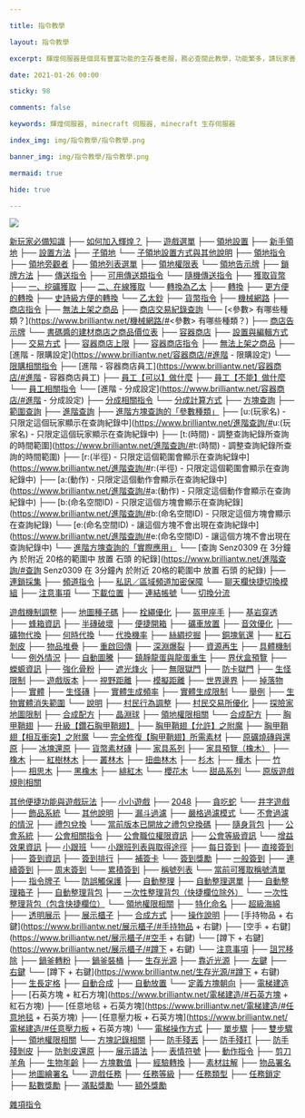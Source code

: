 ```yaml
---

title: 指令教學

layout: 指令教學

excerpt: 輝煌伺服器是個具有豐富功能的生存養老服，務必查閱此教學，功能繁多，請玩家善用 Ctrl + F 關鍵字查詢。

date: 2021-01-26 00:00

sticky: 98

comments: false

keywords: 輝煌伺服器, minecraft 伺服器, minecraft 生存伺服器

index_img: img/指令教學/指令教學.png

banner_img: img/指令教學/指令教學.png

mermaid: true

hide: true

---
```


![](img/指令教學/橫幅.png) 

[新玩家必備知識](https://www.brilliantw.net/新玩家必備知識)
      ├── [如何加入輝煌？](https://www.brilliantw.net/如何加入輝煌？)
      ├── [遊戲選單](https://www.brilliantw.net/遊戲選單)
      ├── [領地設置](https://www.brilliantw.net/領地設置)
            ├── [新手領地](https://www.brilliantw.net/領地設置/#新手領地)
            ├── [設置方法](https://www.brilliantw.net/領地設置/#設置方法)
            ├── [子領地](https://www.brilliantw.net/領地設置/#子領地)
                  └── [子領地設置方式與其他說明](https://www.brilliantw.net/領地設置/#子領地設置方式與其他說明)
            ├── [領地指令](https://www.brilliantw.net/領地設置/#領地指令)
            ├── [領地旁觀者](https://www.brilliantw.net/領地設置/#領地旁觀者)
            ├── [領地列表選單](https://www.brilliantw.net/領地設置/#領地列表選單)
            ├── [領地權限表](https://www.brilliantw.net/領地設置/#領地權限表)
            └── [領地告示牌](https://www.brilliantw.net/領地設置/#領地告示牌)
      ├── [鎖牌方法](https://www.brilliantw.net/鎖牌方法)
      ├── [傳送指令](https://www.brilliantw.net/傳送指令)
            ├── [可用傳送類指令](https://www.brilliantw.net/傳送指令/#可用傳送類指令)
            └── [隨機傳送指令](https://www.brilliantw.net/傳送指令/#隨機傳送指令)
      ├── [獲取貨幣](https://www.brilliantw.net/獲取貨幣)
            ├── [一、挖礦獲取](https://www.brilliantw.net/獲取貨幣/#一、挖礦獲取)
            ├── [二、在線獲取](https://www.brilliantw.net/獲取貨幣/#二、在線獲取)
            └── [轉換為乙太](https://www.brilliantw.net/獲取貨幣/#轉換為乙太)
                  ├── [轉換](https://www.brilliantw.net/獲取貨幣/#轉換)
                  ├── [更方便的轉換](https://www.brilliantw.net/獲取貨幣/#更方便的轉換)
                  ├── [史詩級方便的轉換](https://www.brilliantw.net/獲取貨幣/#史詩級方便的轉換)
                  └── [乙太鈔](https://www.brilliantw.net/獲取貨幣/#乙太鈔)
      ├── [貨幣指令](https://www.brilliantw.net/貨幣指令)
      ├── [機械網路](https://www.brilliantw.net/機械網路)
            ├── [商店指令](https://www.brilliantw.net/機械網路/#商店指令)
            ├── [無法上架之商品](https://www.brilliantw.net/機械網路/#無法上架之商品)
            ├── [商店交易紀錄查詢](https://www.brilliantw.net/機械網路/#商店交易紀錄查詢)
                  └── [<參數> 有哪些種類？](https://www.brilliantw.net/機械網路/#<參數> 有哪些種類？)
            ├── [商店告示牌](https://www.brilliantw.net/機械網路/#商店告示牌)
            └── [書碼醬的建材商店之商品價位表](https://www.brilliantw.net/機械網路/#書碼醬的建材商店之商品價位表)
      ├── [容器商店](https://www.brilliantw.net/容器商店)
            ├── [設置與編輯方式](https://www.brilliantw.net/容器商店/#設置與編輯方式)
            ├── [交易方式](https://www.brilliantw.net/容器商店/#交易方式)
            ├── [容器商店上限](https://www.brilliantw.net/容器商店/#容器商店上限)
            ├── [容器商店指令](https://www.brilliantw.net/容器商店/#容器商店指令)
            ├── [無法上架之商品](https://www.brilliantw.net/容器商店/#無法上架之商品)
            ├── [進階 - 限購設定](https://www.brilliantw.net/容器商店/#進階 - 限購設定)
                  └── [限購相關指令](https://www.brilliantw.net/容器商店/#限購相關指令)
            ├── [進階 - 容器商店員工](https://www.brilliantw.net/容器商店/#進階 - 容器商店員工)
                  ├── [員工【可以】做什麼](https://www.brilliantw.net/容器商店/#員工【可以】做什麼)
                  ├── [員工【不能】做什麼](https://www.brilliantw.net/容器商店/#員工【不能】做什麼)
                  └── [員工相關指令](https://www.brilliantw.net/容器商店/#員工相關指令)
            └── [進階 - 分成設定](https://www.brilliantw.net/容器商店/#進階 - 分成設定)
                  ├── [分成相關指令](https://www.brilliantw.net/容器商店/#分成相關指令)
                  └── [分成計算方式](https://www.brilliantw.net/容器商店/#分成計算方式)
      ├── [方塊查詢](https://www.brilliantw.net/方塊查詢)
      ├── [範圍查詢](https://www.brilliantw.net/範圍查詢)
      ├── [進階查詢](https://www.brilliantw.net/進階查詢)
            ├── [進階方塊查詢的「參數種類」](https://www.brilliantw.net/進階查詢/#進階方塊查詢的「參數種類」)
                  ├── [<span class="label label-info">u:(玩家名) </span> - 只限定這個玩家顯示在查詢紀錄中](https://www.brilliantw.net/進階查詢/#<span class="label label-info">u:(玩家名) </span> - 只限定這個玩家顯示在查詢紀錄中)
                  ├── [<span class="label label-info">t:(時間) </span> - 調整查詢紀錄所查詢的時間範圍](https://www.brilliantw.net/進階查詢/#<span class="label label-info">t:(時間) </span> - 調整查詢紀錄所查詢的時間範圍)
                  ├── [<span class="label label-info">r:(半徑) </span> - 只限定這個範圍會顯示在查詢紀錄中](https://www.brilliantw.net/進階查詢/#<span class="label label-info">r:(半徑) </span> - 只限定這個範圍會顯示在查詢紀錄中)
                  ├── [<span class="label label-info">a:(動作) </span> - 只限定這個動作會顯示在查詢紀錄中](https://www.brilliantw.net/進階查詢/#<span class="label label-info">a:(動作) </span> - 只限定這個動作會顯示在查詢紀錄中)
                  ├── [<span class="label label-info">b:(命名空間ID) </span> - 只限定這個方塊會顯示在查詢紀錄](https://www.brilliantw.net/進階查詢/#<span class="label label-info">b:(命名空間ID) </span> - 只限定這個方塊會顯示在查詢紀錄)
                  └── [<span class="label label-info">e:(命名空間ID) </span> - 讓這個方塊不會出現在查詢紀錄中](https://www.brilliantw.net/進階查詢/#<span class="label label-info">e:(命名空間ID) </span> - 讓這個方塊不會出現在查詢紀錄中)
            └── [進階方塊查詢的「實際應用」](https://www.brilliantw.net/進階查詢/#進階方塊查詢的「實際應用」)
                  └── [查詢 <span class="label label-primary">Senz0309</span> 在 <span class="label label-warning">3分鐘內</span> 於附近 <span class="label label-success">20格的範圍中  </span> <span class="label label-danger">放置 </span> <span class="label label-secondary">石頭 </span> 的紀錄](https://www.brilliantw.net/進階查詢/#查詢 <span class="label label-primary">Senz0309</span> 在 <span class="label label-warning">3分鐘內</span> 於附近 <span class="label label-success">20格的範圍中  </span> <span class="label label-danger">放置 </span> <span class="label label-secondary">石頭 </span> 的紀錄)
      ├── [連鎖採集](https://www.brilliantw.net/連鎖採集)
      ├── [頻道指令](https://www.brilliantw.net/頻道指令)
            ├── [私訊／區域頻道加密保障](https://www.brilliantw.net/頻道指令/#私訊／區域頻道加密保障)
            └── [聊天欄快捷切換模組](https://www.brilliantw.net/頻道指令/#聊天欄快捷切換模組)
                  ├── [注意事項](https://www.brilliantw.net/頻道指令/#注意事項)
                  └── [下載位置](https://www.brilliantw.net/頻道指令/#下載位置)
      ├── [連結帳號](https://www.brilliantw.net/連結帳號)
      └── [切換分流](https://www.brilliantw.net/切換分流)

[遊戲機制調整](https://www.brilliantw.net/遊戲機制調整)
      ├── [地圖種子碼](https://www.brilliantw.net/地圖種子碼)
      ├── [栓繩優化](https://www.brilliantw.net/栓繩優化)
      ├── [盔甲座手](https://www.brilliantw.net/盔甲座手)
      ├── [基岩穿透](https://www.brilliantw.net/基岩穿透)
      ├── [蜂箱資訊](https://www.brilliantw.net/蜂箱資訊)
      ├── [半磚破壞](https://www.brilliantw.net/半磚破壞)
      ├── [便捷開箱](https://www.brilliantw.net/便捷開箱)
      ├── [礦車放置](https://www.brilliantw.net/礦車放置)
      ├── [音效優化](https://www.brilliantw.net/音效優化)
      ├── [礦物代換](https://www.brilliantw.net/礦物代換)
            ├── [何時代換](https://www.brilliantw.net/礦物代換/#何時代換)
            └── [代換機率](https://www.brilliantw.net/礦物代換/#代換機率)
      ├── [絲綢挖掘](https://www.brilliantw.net/絲綢挖掘)
      ├── [銅塊氧還](https://www.brilliantw.net/銅塊氧還)
      ├── [紅石剝皮](https://www.brilliantw.net/紅石剝皮)
      ├── [物品堆疊](https://www.brilliantw.net/物品堆疊)
      ├── [重啟回傳](https://www.brilliantw.net/重啟回傳)
      ├── [深淵爆裂](https://www.brilliantw.net/深淵爆裂)
      ├── [資源再生](https://www.brilliantw.net/資源再生)
            ├── [具體機制](https://www.brilliantw.net/資源再生/#具體機制)
            └── [例外情況](https://www.brilliantw.net/資源再生/#例外情況)
      ├── [自動圖騰](https://www.brilliantw.net/自動圖騰)
      ├── [鎮靜龍蛋與龍蛋重生](https://www.brilliantw.net/鎮靜龍蛋與龍蛋重生)
      ├── [界伏盒預覽](https://www.brilliantw.net/界伏盒預覽)
      ├── [蠑螈資訊](https://www.brilliantw.net/蠑螈資訊)
      ├── [強化骨粉](https://www.brilliantw.net/強化骨粉)
      ├── [遮光烽火](https://www.brilliantw.net/遮光烽火)
      ├── [無限獄門](https://www.brilliantw.net/無限獄門)
      ├── [防卡獄門](https://www.brilliantw.net/防卡獄門)
      ├── [生怪限制](https://www.brilliantw.net/生怪限制)
      ├── [遊戲版本](https://www.brilliantw.net/遊戲版本)
      ├── [視野距離](https://www.brilliantw.net/視野距離)
      ├── [模擬距離](https://www.brilliantw.net/模擬距離)
      ├── [世界邊界](https://www.brilliantw.net/世界邊界)
      ├── [掉落物](https://www.brilliantw.net/掉落物)
      ├── [實體](https://www.brilliantw.net/實體)
      ├── [生怪磚](https://www.brilliantw.net/生怪磚)
      ├── [實體生成頻率](https://www.brilliantw.net/實體生成頻率)
      ├── [實體生成限制](https://www.brilliantw.net/實體生成限制)
            └── [舉例](https://www.brilliantw.net/實體生成限制/#舉例)
      ├── [生物實體消失範圍](https://www.brilliantw.net/生物實體消失範圍)
            └── [說明](https://www.brilliantw.net/生物實體消失範圍/#說明)
      ├── [村民行為調整](https://www.brilliantw.net/村民行為調整)
      ├── [村民交易所優化](https://www.brilliantw.net/村民交易所優化)
      ├── [探險家地圖限制](https://www.brilliantw.net/探險家地圖限制)
      ├── [合成配方](https://www.brilliantw.net/合成配方)
            ├── [晶淵球](https://www.brilliantw.net/合成配方/#晶淵球)
                  ├── [領地權限相關](https://www.brilliantw.net/合成配方/#領地權限相關)
                  └── [合成配方](https://www.brilliantw.net/合成配方/#合成配方)
            ├── [胸甲鞘翅](https://www.brilliantw.net/合成配方/#胸甲鞘翅)
                  ├── [升級【鑽石胸甲鞘翅】](https://www.brilliantw.net/合成配方/#升級【鑽石胸甲鞘翅】)
                  ├── [胸甲鞘翅【允許】之附魔](https://www.brilliantw.net/合成配方/#胸甲鞘翅【允許】之附魔)
                  ├── [胸甲鞘翅【相互衝突】之附魔](https://www.brilliantw.net/合成配方/#胸甲鞘翅【相互衝突】之附魔)
                  └── [完全修復【胸甲鞘翅】所需素材](https://www.brilliantw.net/合成配方/#完全修復【胸甲鞘翅】所需素材)
            ├── [原礦燒磚與還原](https://www.brilliantw.net/合成配方/#原礦燒磚與還原)
            ├── [冰塊還原](https://www.brilliantw.net/合成配方/#冰塊還原)
            ├── [貨幣素材磚](https://www.brilliantw.net/合成配方/#貨幣素材磚)
            ├── [家具系列](https://www.brilliantw.net/合成配方/#家具系列)
                  ├── [家具預覽（橡木）](https://www.brilliantw.net/合成配方/#家具預覽（橡木）)
                  ├── [橡木](https://www.brilliantw.net/合成配方/#橡木)
                  ├── [紅樹林木](https://www.brilliantw.net/合成配方/#紅樹林木)
                  ├── [叢林木](https://www.brilliantw.net/合成配方/#叢林木)
                  ├── [扭曲林木](https://www.brilliantw.net/合成配方/#扭曲林木)
                  ├── [杉木](https://www.brilliantw.net/合成配方/#杉木)
                  ├── [樺木](https://www.brilliantw.net/合成配方/#樺木)
                  ├── [竹](https://www.brilliantw.net/合成配方/#竹)
                  ├── [相思木](https://www.brilliantw.net/合成配方/#相思木)
                  ├── [黑橡木](https://www.brilliantw.net/合成配方/#黑橡木)
                  ├── [緋紅木](https://www.brilliantw.net/合成配方/#緋紅木)
                  └── [櫻花木](https://www.brilliantw.net/合成配方/#櫻花木)
            └── [甜品系列](https://www.brilliantw.net/合成配方/#甜品系列)
      └── [原版遊戲規則相關](https://www.brilliantw.net/原版遊戲規則相關)

[其他便捷功能與遊戲玩法](https://www.brilliantw.net/其他便捷功能與遊戲玩法)
      ├── [小小遊戲](https://www.brilliantw.net/小小遊戲)
            ├── [2048](https://www.brilliantw.net/小小遊戲/#2048)
            ├── [貪吃蛇](https://www.brilliantw.net/小小遊戲/#貪吃蛇)
            └── [井字遊戲](https://www.brilliantw.net/小小遊戲/#井字遊戲)
      ├── [飾品系統](https://www.brilliantw.net/飾品系統)
            └── [其他說明](https://www.brilliantw.net/飾品系統/#其他說明)
      ├── [漏斗過濾](https://www.brilliantw.net/漏斗過濾)
            ├── [嚴格過濾模式](https://www.brilliantw.net/漏斗過濾/#嚴格過濾模式)
            └── [不會過濾的情況](https://www.brilliantw.net/漏斗過濾/#不會過濾的情況)
      ├── [禮包兌換](https://www.brilliantw.net/禮包兌換)
            └── [當前版本已開放之禮包兌換碼](https://www.brilliantw.net/禮包兌換/#當前版本已開放之禮包兌換碼)
      ├── [隨身背包](https://www.brilliantw.net/隨身背包)
      ├── [公會系統](https://www.brilliantw.net/公會系統)
            ├── [公會相關指令](https://www.brilliantw.net/公會系統/#公會相關指令)
            ├── [公會職位權限資訊](https://www.brilliantw.net/公會系統/#公會職位權限資訊)
            ├── [公會等級資訊](https://www.brilliantw.net/公會系統/#公會等級資訊)
            └── [增益效果資訊](https://www.brilliantw.net/公會系統/#增益效果資訊)
      ├── [小跟班](https://www.brilliantw.net/小跟班)
            └── [小跟班列表與取得途徑](https://www.brilliantw.net/小跟班/#小跟班列表與取得途徑)
      ├── [每日簽到](https://www.brilliantw.net/每日簽到)
            ├── [直接簽到](https://www.brilliantw.net/每日簽到/#直接簽到)
            ├── [簽到資訊](https://www.brilliantw.net/每日簽到/#簽到資訊)
            ├── [簽到排行](https://www.brilliantw.net/每日簽到/#簽到排行)
            ├── [補簽卡](https://www.brilliantw.net/每日簽到/#補簽卡)
            └── [簽到獎勵](https://www.brilliantw.net/每日簽到/#簽到獎勵)
                  ├── [一般簽到](https://www.brilliantw.net/每日簽到/#一般簽到)
                  ├── [連續簽到](https://www.brilliantw.net/每日簽到/#連續簽到)
                  ├── [周末簽到](https://www.brilliantw.net/每日簽到/#周末簽到)
                  └── [累積簽到](https://www.brilliantw.net/每日簽到/#累積簽到)
      ├── [稱號列表](https://www.brilliantw.net/稱號列表)
            └── [當前可獲取稱號清單](https://www.brilliantw.net/稱號列表/#當前可獲取稱號清單)
      ├── [指令牌子](https://www.brilliantw.net/指令牌子)
            └── [防誤觸保護](https://www.brilliantw.net/指令牌子/#防誤觸保護)
      ├── [自動整理](https://www.brilliantw.net/自動整理)
            ├── [自動整理選單](https://www.brilliantw.net/自動整理/#自動整理選單)
            ├── [自動整理箱子](https://www.brilliantw.net/自動整理/#自動整理箱子)
            ├── [自動整理背包](https://www.brilliantw.net/自動整理/#自動整理背包)
            ├── [一次性整理背包（快捷欄位除外）](https://www.brilliantw.net/自動整理/#一次性整理背包（快捷欄位除外）)
            └── [一次性整理背包（包含快捷欄位）](https://www.brilliantw.net/自動整理/#一次性整理背包（包含快捷欄位）)
                  └── [領地權限相關](https://www.brilliantw.net/自動整理/#領地權限相關)
      ├── [特化命名](https://www.brilliantw.net/特化命名)
      ├── [超級海綿](https://www.brilliantw.net/超級海綿)
      ├── [透明展示](https://www.brilliantw.net/透明展示)
      ├── [展示櫃子](https://www.brilliantw.net/展示櫃子)
            ├── [合成方式](https://www.brilliantw.net/展示櫃子/#合成方式)
            ├── [操作說明](https://www.brilliantw.net/展示櫃子/#操作說明)
                  ├── [手持物品 + 右鍵](https://www.brilliantw.net/展示櫃子/#手持物品 + 右鍵)
                  ├── [空手 + 右鍵](https://www.brilliantw.net/展示櫃子/#空手 + 右鍵)
                  └── [蹲下 + 右鍵](https://www.brilliantw.net/展示櫃子/#蹲下 + 右鍵)
            └── [注意事項](https://www.brilliantw.net/展示櫃子/#注意事項)
      ├── [詛咒移除](https://www.brilliantw.net/詛咒移除)
      ├── [鍋釜轉粉](https://www.brilliantw.net/鍋釜轉粉)
      ├── [鍋釜裝桶](https://www.brilliantw.net/鍋釜裝桶)
      ├── [生存光源](https://www.brilliantw.net/生存光源)
            ├── [靠近光源](https://www.brilliantw.net/生存光源/#靠近光源)
            ├── [左鍵](https://www.brilliantw.net/生存光源/#左鍵)
            ├── [右鍵](https://www.brilliantw.net/生存光源/#右鍵)
            └── [蹲下 + 右鍵](https://www.brilliantw.net/生存光源/#蹲下 + 右鍵)
      ├── [生長定格](https://www.brilliantw.net/生長定格)
      ├── [自動合成](https://www.brilliantw.net/自動合成)
      ├── [自動放置](https://www.brilliantw.net/自動放置)
            └── [定義方塊朝向](https://www.brilliantw.net/自動放置/#定義方塊朝向)
      ├── [電梯建造](https://www.brilliantw.net/電梯建造)
            ├── [石英方塊 + 紅石方塊](https://www.brilliantw.net/電梯建造/#石英方塊 + 紅石方塊)
            ├── [任意地毯 + 石英方塊](https://www.brilliantw.net/電梯建造/#任意地毯 + 石英方塊)
            ├── [任意壓力板 + 石英方塊](https://www.brilliantw.net/電梯建造/#任意壓力板 + 石英方塊)
            └── [電梯操作方式](https://www.brilliantw.net/電梯建造/#電梯操作方式)
                  ├── [單步驟](https://www.brilliantw.net/電梯建造/#單步驟)
                  ├── [雙步驟](https://www.brilliantw.net/電梯建造/#雙步驟)
                  ├── [領地權限相關](https://www.brilliantw.net/電梯建造/#領地權限相關)
                  └── [方塊記錄相關](https://www.brilliantw.net/電梯建造/#方塊記錄相關)
      ├── [防手殘丟](https://www.brilliantw.net/防手殘丟)
      ├── [防手殘打](https://www.brilliantw.net/防手殘打)
      ├── [防手殘剝皮](https://www.brilliantw.net/防手殘剝皮)
      ├── [防剝皮還原](https://www.brilliantw.net/防剝皮還原)
      ├── [展示語法](https://www.brilliantw.net/展示語法)
      ├── [表情符號](https://www.brilliantw.net/表情符號)
      ├── [動作指令](https://www.brilliantw.net/動作指令)
      ├── [剪刀羊角](https://www.brilliantw.net/剪刀羊角)
      ├── [生物年齡](https://www.brilliantw.net/生物年齡)
      ├── [方塊數值](https://www.brilliantw.net/方塊數值)
      ├── [經驗轉換](https://www.brilliantw.net/經驗轉換)
      ├── [素材註解](https://www.brilliantw.net/素材註解)
      ├── [物品署名](https://www.brilliantw.net/物品署名)
      ├── [地圖繪署名](https://www.brilliantw.net/地圖繪署名)
      └── [遊戲任務](https://www.brilliantw.net/遊戲任務)
            ├── [任務等級](https://www.brilliantw.net/遊戲任務/#任務等級)
            ├── [任務類型](https://www.brilliantw.net/遊戲任務/#任務類型)
            ├── [任務鎖定](https://www.brilliantw.net/遊戲任務/#任務鎖定)
            ├── [點數獎勵](https://www.brilliantw.net/遊戲任務/#點數獎勵)
            ├── [滿點獎勵](https://www.brilliantw.net/遊戲任務/#滿點獎勵)
            └── [額外獎勵](https://www.brilliantw.net/遊戲任務/#額外獎勵)

[雜項指令](https://www.brilliantw.net/雜項指令)
